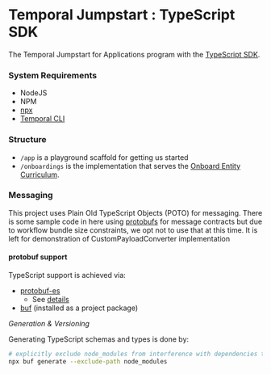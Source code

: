 # Temporal Jumpstart : TypeScript SDK

The Temporal Jumpstart for Applications program with the [TypeScript SDK](https://docs.temporal.io/develop/typescript).


### System Requirements

* NodeJS
* NPM
* [npx](https://docs.npmjs.com/cli/v10/commands/npx)
* [Temporal CLI](https://github.com/temporalio/cli)


### Structure

* `/app` is a playground scaffold for getting us started
* `/onboardings` is the implementation that serves the [Onboard Entity Curriculum](/onboardings/README.md).

### Messaging 

This project uses Plain Old TypeScript Objects (POTO) for messaging.
There is some sample code in here using  [protobufs](https://protobuf.dev/) for message contracts but
due to workflow bundle size constraints, we opt not to use that at this time. 
It is left for demonstration of CustomPayloadConverter implementation

#### protobuf support
TypeScript support is achieved via:
* [protobuf-es](https://github.com/bufbuild/protobuf-es/tree/main)
  * See [details](https://buf.build/blog/protobuf-conformance)
* [buf](https://buf.build/) (installed as a project package)

_Generation & Versioning_

Generating TypeScript schemas and types is done by:
```sh
# explicitly exclude node_modules from interference with dependencies that use protobufs
npx buf generate --exclude-path node_modules
```
